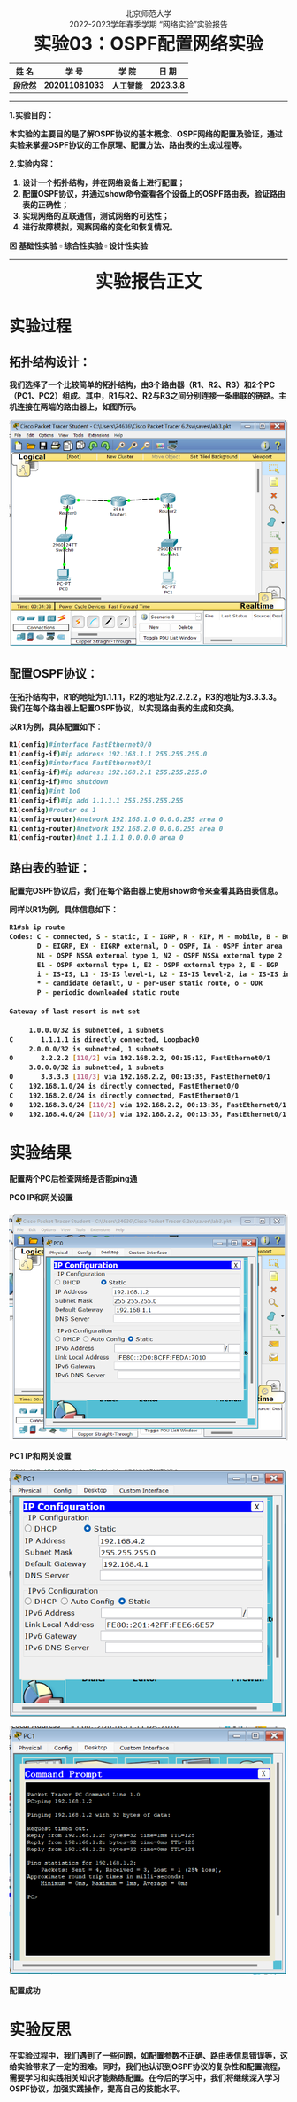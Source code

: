 <center>北京师范大学</center>
<center>2022-2023学年春季学期  “网络实验”实验报告</center>
<center><b><font size=6 bold=true>实验03：OSPF配置网络实验</font><b></center>




| 姓    名 |   学    号   | 学    院 | 日    期 |
| :------: | :----------: | :------: | :------: |
|  段欣然  | 202011081033 | 人工智能 | 2023.3.8 |

<hr>

**1.实验目的**：

本实验的主要目的是了解OSPF协议的基本概念、OSPF网络的配置及验证，通过实验来掌握OSPF协议的工作原理、配置方法、路由表的生成过程等。

**2.实验内容**：

1. 设计一个拓扑结构，并在网络设备上进行配置；
2. 配置OSPF协议，并通过show命令查看各个设备上的OSPF路由表，验证路由表的正确性；
3. 实现网络的互联通信，测试网络的可达性；
4. 进行故障模拟，观察网络的变化和恢复情况。

$\boxtimes$ 基础性实验  $\square$  综合性实验  $\square$ 设计性实验

<hr>													
<center><b><font size=6>实验报告正文</font></b></center>


# 实验过程

## 拓扑结构设计：

我们选择了一个比较简单的拓扑结构，由3个路由器（R1、R2、R3）和2个PC（PC1、PC2）组成。其中，R1与R2、R2与R3之间分别连接一条串联的链路。主机连接在两端的路由器上，如图所示。

![image-20230308144858915](image-20230308144858915.png)

## 配置OSPF协议：

在拓扑结构中，R1的地址为1.1.1.1，R2的地址为2.2.2.2，R3的地址为3.3.3.3。我们在每个路由器上配置OSPF协议，以实现路由表的生成和交换。

以R1为例，具体配置如下：

```sh
R1(config)#interface FastEthernet0/0
R1(config-if)#ip address 192.168.1.1 255.255.255.0
R1(config)#interface FastEthernet0/1
R1(config-if)#ip address 192.168.2.1 255.255.255.0
R1(config-if)#no shutdown
R1(config)#int lo0
R1(config-if)#ip add 1.1.1.1 255.255.255.255
R1(config)#router os 1
R1(config-router)#network 192.168.1.0 0.0.0.255 area 0
R1(config-router)#network 192.168.2.0 0.0.0.255 area 0
R1(config-router)#net 1.1.1.1 0.0.0.0 area 0
```

## 路由表的验证：

配置完OSPF协议后，我们在每个路由器上使用show命令来查看其路由表信息。

同样以R1为例，具体信息如下：

```sh
R1#sh ip route
Codes: C - connected, S - static, I - IGRP, R - RIP, M - mobile, B - BGP
       D - EIGRP, EX - EIGRP external, O - OSPF, IA - OSPF inter area
       N1 - OSPF NSSA external type 1, N2 - OSPF NSSA external type 2
       E1 - OSPF external type 1, E2 - OSPF external type 2, E - EGP
       i - IS-IS, L1 - IS-IS level-1, L2 - IS-IS level-2, ia - IS-IS inter area
       * - candidate default, U - per-user static route, o - ODR
       P - periodic downloaded static route

Gateway of last resort is not set

     1.0.0.0/32 is subnetted, 1 subnets
C       1.1.1.1 is directly connected, Loopback0
     2.0.0.0/32 is subnetted, 1 subnets
O       2.2.2.2 [110/2] via 192.168.2.2, 00:15:12, FastEthernet0/1
     3.0.0.0/32 is subnetted, 1 subnets
O       3.3.3.3 [110/3] via 192.168.2.2, 00:13:35, FastEthernet0/1
C    192.168.1.0/24 is directly connected, FastEthernet0/0
C    192.168.2.0/24 is directly connected, FastEthernet0/1
O    192.168.3.0/24 [110/2] via 192.168.2.2, 00:13:35, FastEthernet0/1
O    192.168.4.0/24 [110/3] via 192.168.2.2, 00:13:35, FastEthernet0/1
```



# 实验结果

配置两个PC后检查网络是否能ping通

PC0 IP和网关设置

![image-20230308150132971](image-20230308150132971.png)

PC1 IP和网关设置

![image-20230308150031316](image-20230308150031316.png)

![image-20230308150223792](image-20230308150223792.png)

配置成功

# 实验反思

在实验过程中，我们遇到了一些问题，如配置参数不正确、路由表信息错误等，这给实验带来了一定的困难。同时，我们也认识到OSPF协议的复杂性和配置流程，需要学习和实践相关知识才能熟练配置。在今后的学习中，我们将继续深入学习OSPF协议，加强实践操作，提高自己的技能水平。
